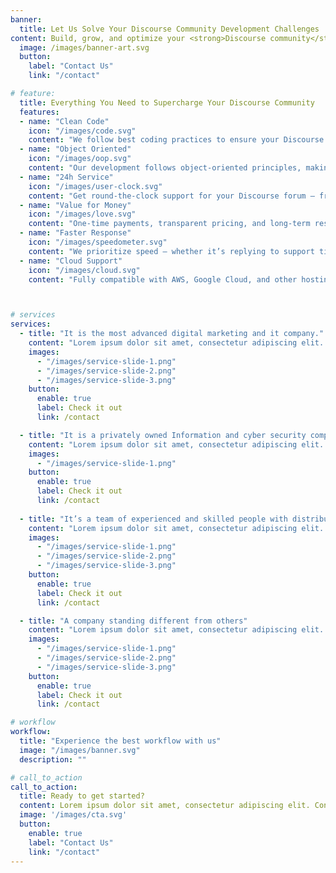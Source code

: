 ```yaml
---
banner:
  title: Let Us Solve Your Discourse Community Development Challenges
content: Build, grow, and optimize your <strong>Discourse community</strong> with our expert development services. From custom plugins and theme design to performance optimization and multilingual integration, we deliver solutions that make your forum faster, smarter, and more engaging. <br/> Whether you’re launching a new forum or improving an existing one, our team ensures a seamless experience that boosts user engagement, improves SEO, and scales with your community’s needs.
  image: /images/banner-art.svg
  button:
    label: "Contact Us"
    link: "/contact"

# feature: 
  title: Everything You Need to Supercharge Your Discourse Community
  features:
  - name: "Clean Code"
    icon: "/images/code.svg"
    content: "We follow best coding practices to ensure your Discourse plugins, themes, and integrations are lightweight, maintainable, and bug-free."
  - name: "Object Oriented"
    icon: "/images/oop.svg"
    content: "Our development follows object-oriented principles, making your Discourse customizations scalable, efficient, and easy to upgrade."
  - name: "24h Service"
    icon: "/images/user-clock.svg"
    content: "Get round-the-clock support for your Discourse forum — from urgent fixes to ongoing maintenance, we’re always available when you need us."
  - name: "Value for Money"
    icon: "/images/love.svg"
    content: "One-time payments, transparent pricing, and long-term results — we deliver the best ROI for your Discourse community investments."
  - name: "Faster Response"
    icon: "/images/speedometer.svg"
    content: "We prioritize speed — whether it’s replying to support tickets or optimizing your forum for faster load times and better SEO rankings."
  - name: "Cloud Support"
    icon: "/images/cloud.svg"
    content: "Fully compatible with AWS, Google Cloud, and other hosting platforms — we ensure your Discourse forum runs smoothly in any environment."



# services
services:
  - title: "It is the most advanced digital marketing and it company."
    content: "Lorem ipsum dolor sit amet, consectetur adipiscing elit. Consequat tristique eget amet, tempus eu at consecttur. Leo facilisi nunc viverra tellus. Ac laoreet sit vel consquat. consectetur adipiscing elit. Consequat tristique eget amet, tempus eu at consecttur. Leo facilisi nunc viverra tellus. Ac laoreet sit vel consquat."
    images:
      - "/images/service-slide-1.png"
      - "/images/service-slide-2.png"
      - "/images/service-slide-3.png"
    button:
      enable: true
      label: Check it out
      link: /contact

  - title: "It is a privately owned Information and cyber security company"
    content: "Lorem ipsum dolor sit amet, consectetur adipiscing elit. Consequat tristique eget amet, tempus eu at consecttur. Leo facilisi nunc viverra tellus. Ac laoreet sit vel consquat. consectetur adipiscing elit. Consequat tristique eget amet, tempus eu at consecttur. Leo facilisi nunc viverra tellus. Ac laoreet sit vel consquat."
    images: 
      - "/images/service-slide-1.png"
    button:
      enable: true
      label: Check it out
      link: /contact
  
  - title: "It’s a team of experienced and skilled people with distributions"
    content: "Lorem ipsum dolor sit amet, consectetur adipiscing elit. Consequat tristique eget amet, tempus eu at consecttur. Leo facilisi nunc viverra tellus. Ac laoreet sit vel consquat. consectetur adipiscing elit. Consequat tristique eget amet, tempus eu at consecttur. Leo facilisi nunc viverra tellus. Ac laoreet sit vel consquat."
    images:
      - "/images/service-slide-1.png"
      - "/images/service-slide-2.png"
      - "/images/service-slide-3.png"
    button:
      enable: true
      label: Check it out
      link: /contact

  - title: "A company standing different from others"
    content: "Lorem ipsum dolor sit amet, consectetur adipiscing elit. Consequat tristique eget amet, tempus eu at consecttur. Leo facilisi nunc viverra tellus. Ac laoreet sit vel consquat. consectetur adipiscing elit. Consequat tristique eget amet, tempus eu at consecttur. Leo facilisi nunc viverra tellus. Ac laoreet sit vel consquat."
    images:
      - "/images/service-slide-1.png"
      - "/images/service-slide-2.png"
      - "/images/service-slide-3.png"
    button:
      enable: true
      label: Check it out
      link: /contact

# workflow
workflow: 
  title: "Experience the best workflow with us"
  image: "/images/banner.svg"
  description: ""

# call_to_action
call_to_action:
  title: Ready to get started?
  content: Lorem ipsum dolor sit amet, consectetur adipiscing elit. Consequat tristique eget amet, tempus eu at consecttur.
  image: '/images/cta.svg'
  button:
    enable: true
    label: "Contact Us"
    link: "/contact"
---
```

